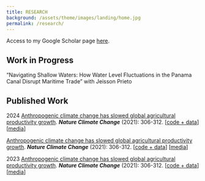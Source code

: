```yaml
---
title: RESEARCH
background: /assets/theme/images/landing/home.jpg
permalink: /research/
---
```


Access to my Google Scholar page [here](https://scholar.google.com/citations?user=kEZ0ezkAAAAJ).

## Work in Progress
“Navigating Shallow Waters: How Water Level Fluctuations in the Panama Canal Disrupt Maritime Trade” with Jeisson Prieto


## Published Work
2024
 <a href="https://www.nature.com/articles/s41558-021-01000-1" target="_blank">Anthropogenic climate change has slowed global agricultural productivity growth</a>. **_Nature Climate Change_**  (2021): 306-312. [[code + data]()] [[media]()]

  <a href="https://www.nature.com/articles/s41558-021-01000-1" target="_blank">Anthropogenic climate change has slowed global agricultural productivity growth</a>. **_Nature Climate Change_**  (2021): 306-312. [[code + data]()] [[media]()]

2023
   <a href="https://www.nature.com/articles/s41558-021-01000-1" target="_blank">Anthropogenic climate change has slowed global agricultural productivity growth</a>. **_Nature Climate Change_**  (2021): 306-312. [[code + data]()] [[media]()]